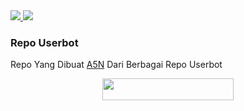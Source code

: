  <a href="https://github.com/E6883/new/fork">
    <img src="https://img.shields.io/github/forks/E6883/new?label=Fork&style=social">
    
  </a>
  <a href="https://github.com/E6883/new">
    <img src="https://img.shields.io/github/stars/E6883/new?style=social">
  </a>
</p>  


### Repo Userbot
Repo Yang Dibuat [A5N](https://t.me/xz5pd) Dari Berbagai Repo Userbot


<p align="center"><a href="https://heroku.com/deploy?template=https://github.com/E6883/new/tree/master"> <img src="https://img.shields.io/badge/Deploy%20Ke%20Heroku-magenta?style=flat&logo=heroku" width="210" height="34.45" /></a></p>

<br>
</p>

